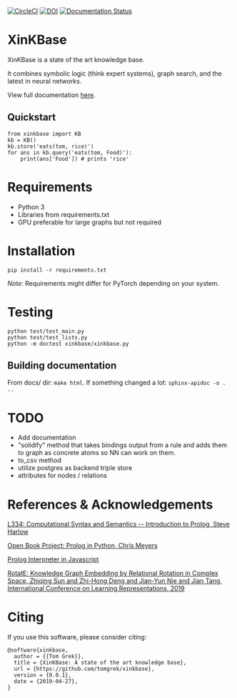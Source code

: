 [![CircleCI](https://circleci.com/gh/tomgrek/xinkbase.svg?style=svg)](https://circleci.com/gh/tomgrek/xinkbase)
[![DOI](https://zenodo.org/badge/183831265.svg)](https://zenodo.org/badge/latestdoi/183831265)
[![Documentation Status](https://readthedocs.org/projects/xinkbase/badge/?version=latest)](https://xinkbase.readthedocs.io/en/latest/?badge=latest)

# XinKBase

XinKBase is a state of the art knowledge base.

It combines symbolic logic (think expert systems), graph search, and the latest in neural networks.

View full documentation [here](https://xinkbase.readthedocs.io).

## Quickstart

```
from xinkbase import KB
kb = KB()
kb.store('eats(tom, rice)')
for ans in kb.query('eats(tom, Food)'):
    print(ans['Food']) # prints 'rice'
```

# Requirements

* Python 3
* Libraries from requirements.txt
* GPU preferable for large graphs but not required

# Installation

`pip install -r requirements.txt`

_Note:_ Requirements might differ for PyTorch depending on your system.

# Testing

```
python test/test_main.py
python test/test_lists.py
python -m doctest xinkbase/xinkbase.py
```

## Building documentation

From docs/ dir: `make html`. If something changed a lot: `sphinx-apidoc -o . ..`

# TODO

* Add documentation
* "solidify" method that takes bindings output from a rule and adds them to graph as concrete atoms so NN can work on them.
* to_csv method
* utilize postgres as backend triple store
* attributes for nodes / relations

# References & Acknowledgements

[L334: Computational Syntax and Semantics -- Introduction to Prolog, Steve Harlow](http://www-users.york.ac.uk/~sjh1/courses/L334css/complete/complete2li1.html)

[Open Book Project: Prolog in Python, Chris Meyers](http://www.openbookproject.net/py4fun/prolog/intro.html)

[Prolog Interpreter in Javascript](https://curiosity-driven.org/prolog-interpreter)

[RotatE: Knowledge Graph Embedding by Relational Rotation in Complex Space, Zhiqing Sun and Zhi-Hong Deng and Jian-Yun Nie and Jian Tang, International Conference on Learning Representations, 2019](https://openreview.net/forum?id=HkgEQnRqYQ)

# Citing

If you use this software, please consider citing:

```
@software{xinkbase,
  author = {{Tom Grek}},
  title = {XinKBase: A state of the art knowledge base},
  url = {https://github.com/tomgrek/xinkbase},
  version = {0.0.1},
  date = {2019-04-27},
}

```